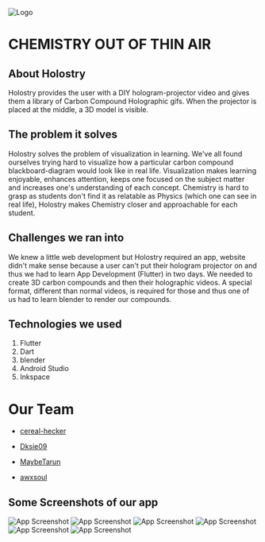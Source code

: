 ![Logo](images/logo.png)

#                                                 CHEMISTRY OUT OF THIN AIR

## About Holostry

Holostry provides the user with a DIY hologram-projector video and gives them a library of Carbon Compound Holographic gifs. When the projector is placed at the middle, a 3D model is visible.

## The problem it solves

Holostry solves the problem of visualization in learning. We've all found ourselves trying hard to visualize how a particular carbon compound blackboard-diagram would look like in real life. Visualization makes learning enjoyable, enhances attention, keeps one focused on the subject matter and increases one's understanding of each concept. Chemistry is hard to grasp as students don't find it as relatable as Physics (which one can see in real life), Holostry makes Chemistry closer and approachable for each student.

## Challenges we ran into

We knew a little web development but Holostry required an app, website didn't make sense because a user can't put their hologram projector on and thus we had to learn App Development (Flutter) in two days.
We needed to create 3D carbon compounds and then their holographic videos. A special format, different than normal videos, is required for those and thus one of us had to learn blender to render our compounds.

## Technologies we used

1. Flutter
2. Dart
3. blender
4. Android Studio
5. Inkspace

# Our Team

- [cereal-hecker](https://www.github.com/cereal-hecker)

- [Dksie09](https://www.github.com/Dksie09)

- [MaybeTarun](https://linktr.ee/tarun2003)

- [awxsoul](https://www.github.com/awxsoul)



## Some Screenshots of our app

![App Screenshot](HolostryScreenshots/1.png)
![App Screenshot](HolostryScreenshots/2.png)
![App Screenshot](HolostryScreenshots/3.png)
![App Screenshot](HolostryScreenshots/4.png)
![App Screenshot](HolostryScreenshots/5.png)
![App Screenshot](HolostryScreenshots/6.png)
